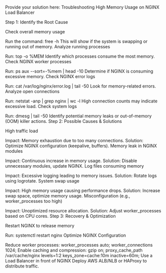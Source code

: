 Provide your solution here:
Troubleshooting High Memory Usage on NGINX Load Balancer

Step 1: Identify the Root Cause

Check overall memory usage

Run the command: free -h
This will show if the system is swapping or running out of memory.
Analyze running processes

Run: top -o %MEM
Identify which processes consume the most memory.
Check NGINX worker processes

Run: ps aux --sort=-%mem | head -10
Determine if NGINX is consuming excessive memory.
Check NGINX error logs

Run: cat /var/log/nginx/error.log | tail -50
Look for memory-related errors.
Analyze open connections

Run: netstat -anp | grep nginx | wc -l
High connection counts may indicate excessive load.
Check system logs

Run: dmesg | tail -50
Identify potential memory leaks or out-of-memory (OOM) killer actions.
Step 2: Possible Causes & Solutions

High traffic load

Impact: Memory exhaustion due to too many connections.
Solution: Optimize NGINX configuration (keepalive, buffers).
Memory leak in NGINX modules

Impact: Continuous increase in memory usage.
Solution: Disable unnecessary modules, update NGINX.
Log files consuming memory

Impact: Excessive logging leading to memory issues.
Solution: Rotate logs using logrotate.
System swap usage

Impact: High memory usage causing performance drops.
Solution: Increase swap space, optimize memory usage.
Misconfiguration (e.g., worker_processes too high)

Impact: Unoptimized resource allocation.
Solution: Adjust worker_processes based on CPU cores.
Step 3: Recovery & Optimization

Restart NGINX to release memory

Run: systemctl restart nginx
Optimize NGINX Configuration

Reduce worker processes:
worker_processes auto;
worker_connections 1024;
Enable caching and compression:
gzip on;
proxy_cache_path /var/cache/nginx levels=1:2 keys_zone=cache:10m inactive=60m;
Use a Load Balancer in front of NGINX
Deploy AWS ALB/NLB or HAProxy to distribute traffic.
